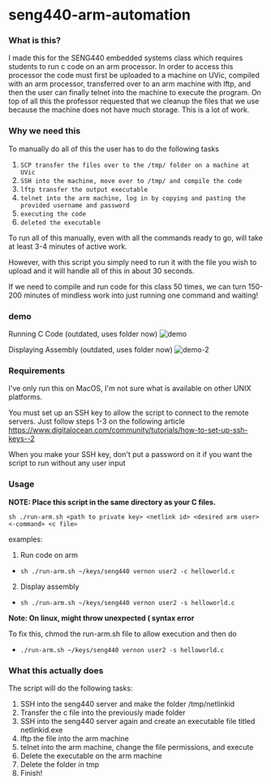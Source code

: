 # seng440-arm-automation
### What is this?
I made this for the SENG440 embedded systems class which requires students to run c code on an arm processor. In order to access this processor the code must first be uploaded to a machine on UVic, compiled with an arm processor, transferred over to an arm machine with lftp, and then the user can finally telnet into the machine to execute the program. On top of all this the professor requested that we cleanup the files that we use because the machine does not have much storage. This is a lot of work.

### Why we need this
To manually do all of this the user has to do the following tasks
1. `SCP transfer the files over to the /tmp/ folder on a machine at UVic`
2. `SSH into the machine, move over to /tmp/ and compile the code`
3. `lftp transfer the output executable`
4. `telnet into the arm machine, log in by copying and pasting the provided username and password`
5. `executing the code`
6. `deleted the executable`

To run all of this manually, even with all the commands ready to go, will take at least 3-4 minutes of active work.

However, with this script you simply need to run it with the file you wish to upload and it will handle all of this in about 30 seconds.

If we need to compile and run code for this class 50 times, we can turn 150-200 minutes of mindless work into just running one command and waiting!

### demo
Running C Code (outdated, uses folder now)
![demo](https://i.imgur.com/vccM7cM.gif)

Displaying Assembly (outdated, uses folder now)
![demo-2](https://i.imgur.com/Dxstfr6.gif)

### Requirements
I've only run this on MacOS, I'm not sure what is available on other UNIX platforms.

You must set up an SSH key to allow the script to connect to the remote servers. Just follow steps 1-3 on the following article https://www.digitalocean.com/community/tutorials/how-to-set-up-ssh-keys--2

When you make your SSH key, don't put a password on it if you want the script to run without any user input

### Usage 
**NOTE: Place this script in the same directory as your C files.**


`sh ./run-arm.sh <path to private key> <netlink id> <desired arm user> <-command> <c file>`

examples:
1. Run code on arm
- `sh ./run-arm.sh ~/keys/seng440 vernon user2 -c helloworld.c`

2. Display assembly
- `sh ./run-arm.sh ~/keys/seng440 vernon user2 -s helloworld.c`

**Note: On linux, might throw unexpected ( syntax error**

To fix this, chmod the run-arm.sh file to allow execution and then do
- `./run-arm.sh ~/keys/seng440 vernon user2 -s helloworld.c`

### What this actually does
The script will do the following tasks:
1. SSH into the seng440 server and make the folder /tmp/netlinkid
2. Transfer the c file into the previously made folder
3. SSH into the seng440 server again and create an executable file titled netlinkid.exe
4. lftp the file into the arm machine
5. telnet into the arm machine, change the file permissions, and execute
6. Delete the executable on the arm machine
7. Delete the folder in tmp
8. Finish!
